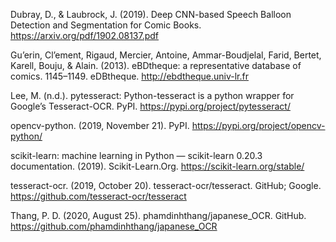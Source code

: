 [//]: # "
List out all the references you have used for your work.
"
Dubray, D., & Laubrock, J. (2019). Deep CNN-based Speech Balloon Detection and Segmentation for Comic Books. https://arxiv.org/pdf/1902.08137.pdf

Gu’erin, Cl’ement, Rigaud, Mercier, Antoine, Ammar-Boudjelal, Farid, Bertet, Karell, Bouju, & Alain. (2013). eBDtheque: a representative database of comics. 1145–1149. eDBtheque. http://ebdtheque.univ-lr.fr

Lee, M. (n.d.). pytesseract: Python-tesseract is a python wrapper for Google’s Tesseract-OCR. PyPI. https://pypi.org/project/pytesseract/

opencv-python. (2019, November 21). PyPI. https://pypi.org/project/opencv-python/

scikit-learn: machine learning in Python — scikit-learn 0.20.3 documentation. (2019). Scikit-Learn.Org. https://scikit-learn.org/stable/

tesseract-ocr. (2019, October 20). tesseract-ocr/tesseract. GitHub; Google. https://github.com/tesseract-ocr/tesseract

Thang, P. D. (2020, August 25). phamdinhthang/japanese_OCR. GitHub. https://github.com/phamdinhthang/japanese_OCR
‌

